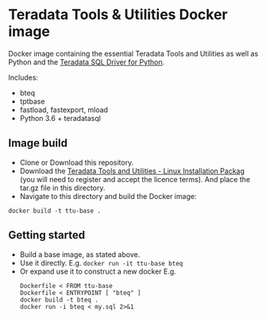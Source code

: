 # Teradata Tools & Utilities Docker image
Docker image containing the essential Teradata Tools and Utilities as well as Python and the [Teradata SQL Driver for Python](https://pypi.org/project/teradatasql/).

Includes:
* bteq
* tptbase
* fastload, fastexport, mload
*  Python 3.6 + teradatasql

## Image build
* Clone or Download this repository.
* Download the [Teradata Tools and Utilities - Linux Installation Packag](http://downloads.teradata.com/download/tools/teradata-tools-and-utilities-linux-installation-package-0) (you will need to register and accept the licence terms). And place the tar.gz file in this directory.
* Navigate to this directory and build the Docker image:

`docker build -t ttu-base .`

## Getting started
* Build a base image, as stated above.
* Use it directly. E.g. `docker run -it ttu-base bteq`
* Or expand use it to construct a new docker E.g.
  ```
  Dockerfile < FROM ttu-base
  Dockerfile < ENTRYPOINT [ "bteq" ]
  docker build -t bteq .
  docker run -i bteq < my.sql 2>&1
  ```
